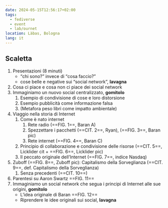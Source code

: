 ```yaml
---
date: 2024-05-15T12:56:17+02:00
tags:
  - fediverse
  - event
  - lab/ournet
location: Làbas, Bologna
lang: it
---
```

## Scaletta

1. Presentazioni (8 minuti)
	- <q>chi sono?</q> invece di <q>cosa faccio?</q>
	- cose belle e negative sui “social network”, **lavagna**
2. Cosa ci piace e cosa non ci piace dei social network
3. Immaginiamo un nuovo social centralizzato, **gomitolo**
	1. Esempio di condivisione di cose e loro distorsione
	2. Esempio pubblicità come informazione falsa
	3. (Metafora peso libri come impatto ambientale)
4. Viaggio nella storia di Internet
	1. Come è nato internet
		1. Rete radio (==FIG. 1==, Baran A)
		2. Spezzettare i pacchetti (==CIT. 2==, Ryan), (==FIG. 3==, Baran pic)
		3. Rete internet (==FIG. 4==, Baran C)
	2. Principio di collaborazione e condivisione delle risorse (==CIT. 5==, Licklider cit + ==FIG. 6==, Licklider pic)
	3. Il peccato originale dell’Internet (==FIG. 7==, indice Nasdaq)
5. Zuboff (==FIG. 8==, Zuboff pic): Capitalismo della Sorveglianza (==CIT. 9==, def. Capitalismo della Sorveglianza)
	1. Senza precedenti (==CIT. 10==)
6. Parentesi su Aaron Swartz ==FIG. 11==
7. Immaginiamo un social network che segua i principi di Internet alle sue origini, **gomitolo**
	- L’idea originale di Baran ==FIG. 12==
	- Riprendere le idee originali sui social, **lavagna**
